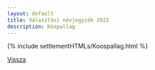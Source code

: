 ```yaml
---
layout: default
title: Választási névjegyzék 2022
description: Kóspallag
---
```


{% include settlementHTMLs/Koospallag.html %}

[Vissza](../)